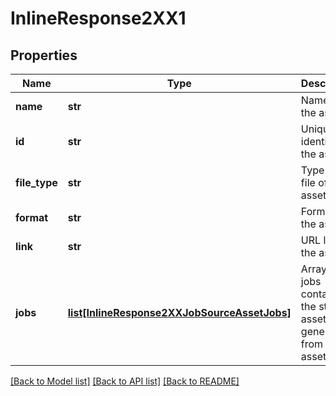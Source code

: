 # InlineResponse2XX1

## Properties
Name | Type | Description | Notes
------------ | ------------- | ------------- | -------------
**name** | **str** | Name of the asset | [optional] 
**id** | **str** | Unique identifier of the asset | [optional] 
**file_type** | **str** | Type of the file of the asset | [optional] 
**format** | **str** | Format of the asset | [optional] 
**link** | **str** | URL link of the asset | [optional] 
**jobs** | [**list[InlineResponse2XXJobSourceAssetJobs]**](InlineResponse2XXJobSourceAssetJobs.md) | Array of jobs containing the stem assets generated from the asset | [optional] 

[[Back to Model list]](../README.md#documentation-for-models) [[Back to API list]](../README.md#documentation-for-api-endpoints) [[Back to README]](../README.md)

